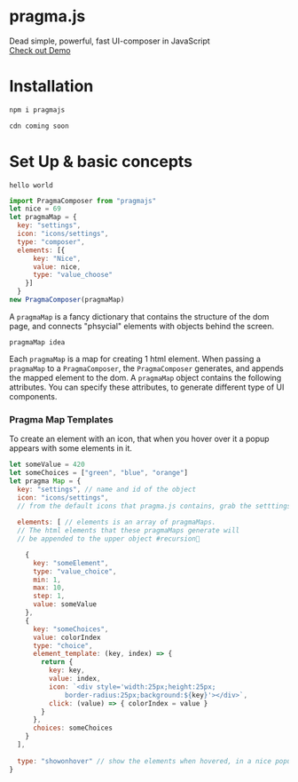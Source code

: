 # pragma.js
Dead simple, powerful, fast UI-composer in JavaScript <br>
[Check out Demo](https://robo-monk.github.io/pragma.js)

# Installation
```bash
npm i pragmajs
```
```html
cdn coming soon
```

# Set Up & basic concepts

`hello world`
```js
import PragmaComposer from "pragmajs"
let nice = 69
let pragmaMap = {
  key: "settings",
  icon: "icons/settings",
  type: "composer",
  elements: [{
      key: "Nice",
      value: nice,
      type: "value_choose"
    }]
  }
new PragmaComposer(pragmaMap)
```

A `pragmaMap` is a fancy dictionary that contains the structure of the dom page, and connects "phsycial" elements with objects behind the screen.

`pragmaMap idea`

Each `pragmaMap` is a map for creating 1 html element. When passing a `pragmaMap` to a `PragmaComposer`, the `PragmaComposer` generates, and appends the mapped element to the dom. A `pragmaMap` object contains the following attributes. You can specify these attributes, to generate different type of UI components.

### Pragma Map Templates

To create an element with an icon, that when you hover over it a popup appears with some elements in it.

```js
let someValue = 420
let someChoices = ["green", "blue", "orange"]
let pragma Map = {
  key: "settings", // name and id of the object
  icon: "icons/settings", 
  // from the default icons that pragma.js contains, grab the setttings one
  
  elements: [ // elements is an array of pragmaMaps. 
  // The html elements that these pragmaMaps generate will 
  // be appended to the upper object #recursion🎸

    {
      key: "someElement",
      type: "value_choice",
      min: 1,
      max: 10,
      step: 1,
      value: someValue
    },
    {
      key: "someChoices",
      value: colorIndex
      type: "choice",
      element_template: (key, index) => {
        return {
          key: key,
          value: index,
          icon: `<div style='width:25px;height:25px;
              border-radius:25px;background:${key}'></div>`,
          click: (value) => { colorIndex = value }
        }
      },
      choices: someChoices
    }
  ],
  
  type: "showonhover" // show the elements when hovered, in a nice popup
}
 ```
